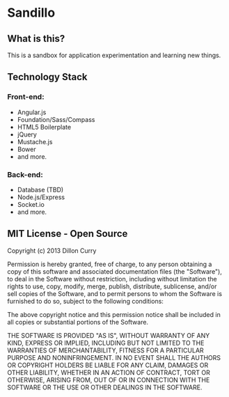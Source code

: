 # Sandillo
## What is this?
This is a sandbox for application experimentation and learning new things.
## Technology Stack
### Front-end:
* Angular.js
* Foundation/Sass/Compass
* HTML5 Boilerplate
* jQuery
* Mustache.js
* Bower
* and more.

### Back-end:
* Database (TBD)
* Node.js/Express
* Socket.io
* and more.

## MIT License - Open Source
Copyright (c) 2013 Dillon Curry

Permission is hereby granted, free of charge, to any person obtaining a copy of this software and associated documentation files (the "Software"), to deal in the Software without restriction, including without limitation the rights to use, copy, modify, merge, publish, distribute, sublicense, and/or sell copies of the Software, and to permit persons to whom the Software is furnished to do so, subject to the following conditions:

The above copyright notice and this permission notice shall be included in all copies or substantial portions of the Software.

THE SOFTWARE IS PROVIDED "AS IS", WITHOUT WARRANTY OF ANY KIND, EXPRESS OR IMPLIED, INCLUDING BUT NOT LIMITED TO THE WARRANTIES OF MERCHANTABILITY, FITNESS FOR A PARTICULAR PURPOSE AND NONINFRINGEMENT. IN NO EVENT SHALL THE AUTHORS OR COPYRIGHT HOLDERS BE LIABLE FOR ANY CLAIM, DAMAGES OR OTHER LIABILITY, WHETHER IN AN ACTION OF CONTRACT, TORT OR OTHERWISE, ARISING FROM, OUT OF OR IN CONNECTION WITH THE SOFTWARE OR THE USE OR OTHER DEALINGS IN THE SOFTWARE.